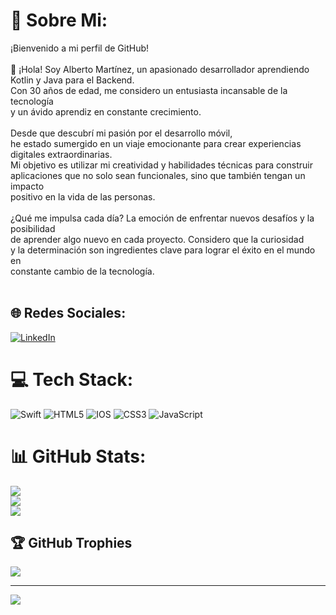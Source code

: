 # 💫 Sobre Mi:
¡Bienvenido a mi perfil de GitHub!<br><br>👋 ¡Hola! Soy Alberto Martínez, un apasionado desarrollador aprendiendo Kotlin y Java para el Backend. <br>Con 30 años de edad, me considero un entusiasta incansable de la tecnología <br>y un ávido aprendiz en constante crecimiento.<br><br>Desde que descubrí mi pasión por el desarrollo móvil, <br>he estado sumergido en un viaje emocionante para crear experiencias <br>digitales extraordinarias. <br>Mi objetivo es utilizar mi creatividad y habilidades técnicas para construir <br>aplicaciones que no solo sean funcionales,  sino que también tengan un impacto <br>positivo en la vida de las personas.<br><br>¿Qué me impulsa cada día? La emoción de enfrentar nuevos desafíos y la posibilidad <br>de aprender algo nuevo en cada proyecto. Considero que la curiosidad <br>y la determinación son ingredientes clave para lograr el éxito en el mundo en <br>constante cambio de la tecnología.<br><br>


## 🌐 Redes Sociales:
[![LinkedIn](https://img.shields.io/badge/LinkedIn-%230077B5.svg?logo=linkedin&logoColor=white)](https://linkedin.com/in/albertomtzruiz) 

# 💻 Tech Stack:
![Swift](https://img.shields.io/badge/swift-F54A2A?style=for-the-badge&logo=swift&logoColor=white) ![HTML5](https://img.shields.io/badge/html5-%23E34F26.svg?style=for-the-badge&logo=html5&logoColor=white) ![IOS](https://img.shields.io/badge/IOS-%2320232a.svg?style=for-the-badge&logo=apple&logoColor=white) ![CSS3](https://img.shields.io/badge/css3-%231572B6.svg?style=for-the-badge&logo=css3&logoColor=white) ![JavaScript](https://img.shields.io/badge/javascript-%23323330.svg?style=for-the-badge&logo=javascript&logoColor=%23F7DF1E)

# 📊 GitHub Stats:
![](https://github-readme-stats.vercel.app/api?username=Jarl-Alberto1476&theme=blueberry&hide_border=false&include_all_commits=true&count_private=false)<br/>
![](https://github-readme-streak-stats.herokuapp.com/?user=Jarl-Alberto1476&theme=blueberry&hide_border=false)<br/>
![](https://github-readme-stats.vercel.app/api/top-langs/?username=Jarl-Alberto1476&theme=blueberry&hide_border=false&include_all_commits=true&count_private=false&layout=compact)

## 🏆 GitHub Trophies
![](https://github-profile-trophy.vercel.app/?username=Jarl-Alberto1476&theme=onedark&no-frame=false&no-bg=true&margin-w=4)

---
[![](https://visitcount.itsvg.in/api?id=Jarl-Alberto1476&icon=2&color=1)](https://visitcount.itsvg.in)

<!-- Proudly created with GPRM ( https://gprm.itsvg.in ) -->
